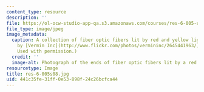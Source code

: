```yaml
---
content_type: resource
description: ''
file: https://ol-ocw-studio-app-qa.s3.amazonaws.com/courses/res-6-005-understanding-lasers-and-fiberoptics-spring-2008/441c35fe31ff0e53898f24c26bcfca44_res-6-005s08.jpg
file_type: image/jpeg
image_metadata:
  caption: A collection of fiber optic fibers lit by red and yellow light. (Image
    by [Vermin Inc](http://www.flickr.com/photos/vermininc/2645441963/) on Flickr.
    Used with permission.)
  credit: ''
  image-alt: Photograph of the ends of fiber optic fibers lit by a red LED.
resourcetype: Image
title: res-6-005s08.jpg
uid: 441c35fe-31ff-0e53-898f-24c26bcfca44
---
```

